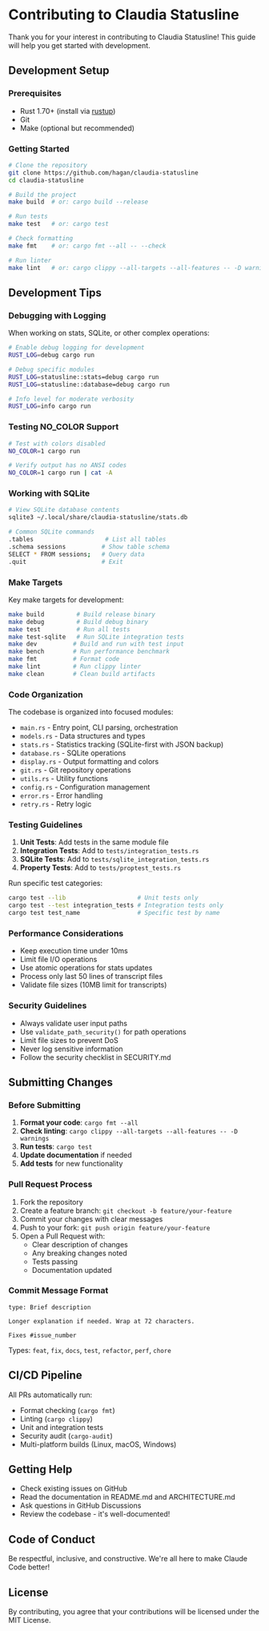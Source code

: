 # Contributing to Claudia Statusline

Thank you for your interest in contributing to Claudia Statusline! This guide will help you get started with development.

## Development Setup

### Prerequisites
- Rust 1.70+ (install via [rustup](https://rustup.rs/))
- Git
- Make (optional but recommended)

### Getting Started
```bash
# Clone the repository
git clone https://github.com/hagan/claudia-statusline
cd claudia-statusline

# Build the project
make build  # or: cargo build --release

# Run tests
make test   # or: cargo test

# Check formatting
make fmt    # or: cargo fmt --all -- --check

# Run linter
make lint   # or: cargo clippy --all-targets --all-features -- -D warnings
```

## Development Tips

### Debugging with Logging

When working on stats, SQLite, or other complex operations:

```bash
# Enable debug logging for development
RUST_LOG=debug cargo run

# Debug specific modules
RUST_LOG=statusline::stats=debug cargo run
RUST_LOG=statusline::database=debug cargo run

# Info level for moderate verbosity
RUST_LOG=info cargo run
```

### Testing NO_COLOR Support

```bash
# Test with colors disabled
NO_COLOR=1 cargo run

# Verify output has no ANSI codes
NO_COLOR=1 cargo run | cat -A
```

### Working with SQLite

```bash
# View SQLite database contents
sqlite3 ~/.local/share/claudia-statusline/stats.db

# Common SQLite commands
.tables                    # List all tables
.schema sessions          # Show table schema
SELECT * FROM sessions;   # Query data
.quit                     # Exit
```

### Make Targets

Key make targets for development:

```bash
make build         # Build release binary
make debug         # Build debug binary
make test          # Run all tests
make test-sqlite   # Run SQLite integration tests
make dev          # Build and run with test input
make bench        # Run performance benchmark
make fmt          # Format code
make lint         # Run clippy linter
make clean        # Clean build artifacts
```

### Code Organization

The codebase is organized into focused modules:

- `main.rs` - Entry point, CLI parsing, orchestration
- `models.rs` - Data structures and types
- `stats.rs` - Statistics tracking (SQLite-first with JSON backup)
- `database.rs` - SQLite operations
- `display.rs` - Output formatting and colors
- `git.rs` - Git repository operations
- `utils.rs` - Utility functions
- `config.rs` - Configuration management
- `error.rs` - Error handling
- `retry.rs` - Retry logic

### Testing Guidelines

1. **Unit Tests**: Add tests in the same module file
2. **Integration Tests**: Add to `tests/integration_tests.rs`
3. **SQLite Tests**: Add to `tests/sqlite_integration_tests.rs`
4. **Property Tests**: Add to `tests/proptest_tests.rs`

Run specific test categories:
```bash
cargo test --lib                    # Unit tests only
cargo test --test integration_tests # Integration tests only
cargo test test_name                # Specific test by name
```

### Performance Considerations

- Keep execution time under 10ms
- Limit file I/O operations
- Use atomic operations for stats updates
- Process only last 50 lines of transcript files
- Validate file sizes (10MB limit for transcripts)

### Security Guidelines

- Always validate user input paths
- Use `validate_path_security()` for path operations
- Limit file sizes to prevent DoS
- Never log sensitive information
- Follow the security checklist in SECURITY.md

## Submitting Changes

### Before Submitting

1. **Format your code**: `cargo fmt --all`
2. **Check linting**: `cargo clippy --all-targets --all-features -- -D warnings`
3. **Run tests**: `cargo test`
4. **Update documentation** if needed
5. **Add tests** for new functionality

### Pull Request Process

1. Fork the repository
2. Create a feature branch: `git checkout -b feature/your-feature`
3. Commit your changes with clear messages
4. Push to your fork: `git push origin feature/your-feature`
5. Open a Pull Request with:
   - Clear description of changes
   - Any breaking changes noted
   - Tests passing
   - Documentation updated

### Commit Message Format

```
type: Brief description

Longer explanation if needed. Wrap at 72 characters.

Fixes #issue_number
```

Types: `feat`, `fix`, `docs`, `test`, `refactor`, `perf`, `chore`

## CI/CD Pipeline

All PRs automatically run:
- Format checking (`cargo fmt`)
- Linting (`cargo clippy`)
- Unit and integration tests
- Security audit (`cargo-audit`)
- Multi-platform builds (Linux, macOS, Windows)

## Getting Help

- Check existing issues on GitHub
- Read the documentation in README.md and ARCHITECTURE.md
- Ask questions in GitHub Discussions
- Review the codebase - it's well-documented!

## Code of Conduct

Be respectful, inclusive, and constructive. We're all here to make Claude Code better!

## License

By contributing, you agree that your contributions will be licensed under the MIT License.
